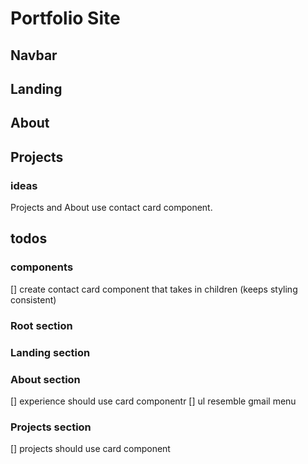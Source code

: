 # Portfolio Site 
## Navbar

## Landing

## About

## Projects

### ideas
Projects and About use contact card component.

## todos

### components
[] create contact card component that takes in children (keeps styling consistent)

### Root section

### Landing section 

### About section
[] experience should use card componentr
[] ul resemble gmail menu

### Projects section
[] projects should use card component

